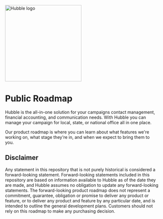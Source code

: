 <img src="https://assets.hubble.vote/rebrand/mono-dark/logo-title.png" width="250px" alt="Hubble logo" />

# Public Roadmap

Hubble is the all-in-one solution for your campaigns contact management, financial accounting, and communication needs. With Hubble you can manage your campaign for local, state, or national office all in one place.

Our product roadmap is where you can learn about what features we're working on, what stage they're in, and when we expect to bring them to you.

## Disclaimer

Any statement in this repository that is not purely historical is considered a forward-looking statement. Forward-looking statements included in this repository are based on information available to Hubble as of the date they are made, and Hubble assumes no obligation to update any forward-looking statements. The forward-looking product roadmap does not represent a commitment, guarantee, obligation or promise to deliver any product or feature, or to deliver any product and feature by any particular date, and is intended to outline the general development plans. Customers should not rely on this roadmap to make any purchasing decision.
